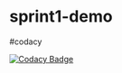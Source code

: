 # sprint1-demo

#codacy

[![Codacy Badge](https://api.codacy.com/project/badge/Grade/d3ec1220fbb843168118c7b6d17a7c9d)](https://www.codacy.com/app/utkarsh311/sprint1-demo?utm_source=github.com&amp;utm_medium=referral&amp;utm_content=utkarsh311/sprint1-demo&amp;utm_campaign=Badge_Grade)
